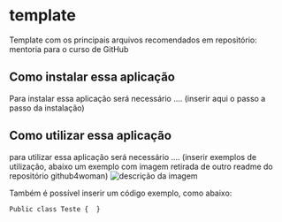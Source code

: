 # template
Template com os principais arquivos recomendados em repositório: mentoria para o curso de GitHub

## Como instalar essa aplicação
Para instalar essa aplicação será necessário .... (inserir aqui o passo a passo da instalação)

## Como utilizar essa aplicação
para utilizar essa aplicação será necessário .... (inserir exemplos de utilização, abaixo um exemplo com imagem retirada de outro readme do repositório github4woman)
![descrição da imagem](https://github.com/GH4WOMAN-M1/GH4Woman-modulo1/assets/50850895/e4243cb7-857e-4f6f-8ad3-393fdf1624b9)

Também é possível inserir um código exemplo, como abaixo:

`Public class Teste { 
}`
